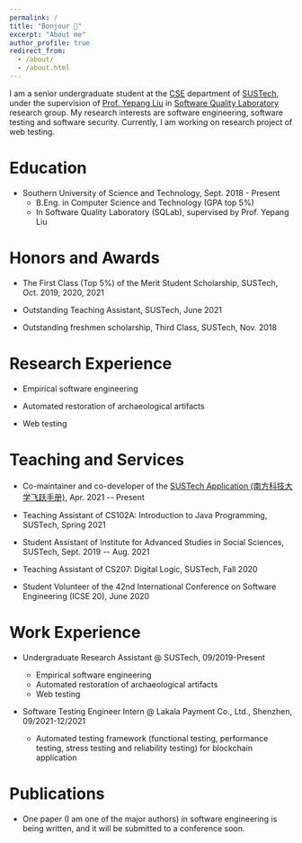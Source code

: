 ```yaml
---
permalink: /
title: "Bonjour 👋"
excerpt: "About me"
author_profile: true
redirect_from:
  - /about/
  - /about.html
---
```


I am a senior undergraduate student at the [CSE](http://cse.sustech.edu.cn) department of [SUSTech](https://www.sustech.edu.cn), under the supervision of [Prof. Yepang Liu](https://yepangliu.github.io) in [Software Quality Laboratory](https://sqlab-sustech.github.io) research group. My research interests are software engineering, software testing and software security. Currently, I am working on research project of web testing.

# Education

- Southern University of Science and Technology, Sept. 2018 - Present
  - B.Eng. in Computer Science and Technology (GPA top 5%)
  - In Software Quality Laboratory (SQLab), supervised by Prof. Yepang Liu

# Honors and Awards

- The First Class (Top 5%) of the Merit Student Scholarship, SUSTech, Oct. 2019, 2020, 2021

- Outstanding Teaching Assistant, SUSTech, June 2021

- Outstanding freshmen scholarship, Third Class, SUSTech, Nov. 2018

# Research Experience

- Empirical software engineering

- Automated restoration of archaeological artifacts

- Web testing

# Teaching and Services

- Co-maintainer and co-developer of the [SUSTech Application (南方科技大学飞跃手册)](https://sustech-application.com), Apr. 2021 -- Present

- Teaching Assistant of CS102A: Introduction to Java Programming, SUSTech, Spring 2021

- Student Assistant of Institute for Advanced Studies in Social Sciences, SUSTech, Sept. 2019 -- Aug. 2021

- Teaching Assistant of CS207: Digital Logic, SUSTech, Fall 2020

- Student Volunteer of the 42nd International Conference on Software Engineering (ICSE 20), June 2020

# Work Experience

- Undergraduate Research Assistant @ SUSTech, 09/2019-Present
  - Empirical software engineering
  - Automated restoration of archaeological artifacts
  - Web testing

- Software Testing Engineer Intern @ Lakala Payment Co., Ltd., Shenzhen, 09/2021-12/2021
  - Automated testing framework (functional testing, performance testing, stress testing and reliability testing) for blockchain application

# Publications

- One paper (I am one of the major authors) in software engineering is being written, and it will be submitted to a conference soon.
